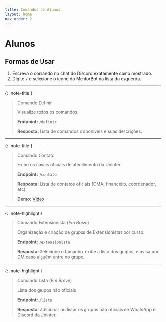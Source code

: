 ```yaml
---
title: Comandos de Alunos
layout: home
nav_order: 2
---
```


# Alunos

## Formas de Usar

1. Escreva o comando no chat do Discord exatamente como mostrado.
2. Digite `/` e selecione o ícone do MentorBot na lista da esquerda.

---

{: .note-title }
> Comando Definir
>
> Visualize todos os comandos.
>
> **Endpoint:**
> `/definir`
>
> **Resposta:**
> Lista de comandos disponíveis e suas descrições.

---

{: .note-title }
> Comando Contato
>
> Exibe os canais oficiais de atendimento da Uninter.
>
> **Endpoint:**
> `/contato`
>
> **Resposta:**
> Lista de contatos oficiais (CMA, financeiro, coordenador, etc).
>
> **Demo:**
> [Video](https://github.com/user-attachments/assets/70d8efed-b3ec-47ca-9440-12eb54e056eb)

---

{: .note-highlight }
> Comando Extensionista (_Em Breve_)
>
> Organização e criação de grupos de Extensionistas por curso.
>
> **Endpoint:**
> `/extensionista`
>
> **Resposta:**
> Selecione o tamanho, exibe a lista dos grupos, e avisa por DM caso alguém entre no grupo.

---

{: .note-highlight }
> Comando Lista (_Em Breve_)
>
> Lista dos grupos não oficiais
>
> **Endpoint:**
> `/lista`
>
> **Resposta:**
> Adicionar ou listar os grupos não oficiais de WhatsApp e Discord da Uninter.
